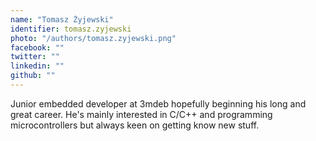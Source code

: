 ```yaml
---
name: "Tomasz Żyjewski"
identifier: tomasz.zyjewski
photo: "/authors/tomasz.zyjewski.png"
facebook: ""
twitter: ""
linkedin: ""
github: ""
---
```

Junior embedded developer at 3mdeb hopefully beginning his long and great
career. He's mainly interested in C/C++ and programming microcontrollers but
always keen on getting know new stuff.
